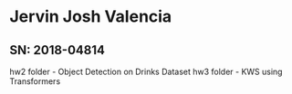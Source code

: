 # Jervin Josh Valencia
## SN: 2018-04814

hw2 folder - Object Detection on Drinks Dataset
hw3 folder - KWS using Transformers
